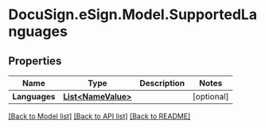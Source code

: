 # DocuSign.eSign.Model.SupportedLanguages
## Properties

Name | Type | Description | Notes
------------ | ------------- | ------------- | -------------
**Languages** | [**List&lt;NameValue&gt;**](NameValue.md) |  | [optional] 

[[Back to Model list]](../README.md#documentation-for-models) [[Back to API list]](../README.md#documentation-for-api-endpoints) [[Back to README]](../README.md)

